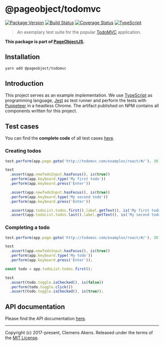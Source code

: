 # @pageobject/todomvc

[![Package Version][badge-npm-image]][badge-npm-link]
[![Build Status][badge-travis-image]][badge-travis-link]
[![Coverage Status][badge-coveralls-image]][badge-coveralls-link]
[![TypeScript][badge-typescript-image]][badge-typescript-link]

> An exemplary test suite for the popular [TodoMVC][external-todomvc] application.

**This package is part of [PageObjectJS][internal-homepage].**

## Installation

```sh
yarn add @pageobject/todomvc
```

## Introduction

This project serves as an example implementation. We use [TypeScript][external-typescript] as programming language, [Jest][external-jest] as test runner and perform the tests with [Puppeteer][external-puppeteer] in a headless Chrome. The artifact published on NPM contains all components written for this project.

## Test cases

You can find the **complete code** of all test cases [here](https://github.com/clebert/pageobject/blob/master/@pageobject/todomvc/src/tests/).

### Creating todos

```js
test.perform(app.page.goto('http://todomvc.com/examples/react/#/'), 30);

test
  .assert(app.newTodoInput.hasFocus(), is(true))
  .perform(app.keyboard.type('My first todo'))
  .perform(app.keyboard.press('Enter'))

  .assert(app.newTodoInput.hasFocus(), is(true))
  .perform(app.keyboard.type('My second todo'))
  .perform(app.keyboard.press('Enter'))

  .assert(app.todoList.todos.first().label.getText(), is('My first todo'))
  .assert(app.todoList.todos.last().label.getText(), is('My second todo'));
```

### Completing a todo

```js
test.perform(app.page.goto('http://todomvc.com/examples/react/#/'), 30);

test
  .assert(app.newTodoInput.hasFocus(), is(true))
  .perform(app.keyboard.type('My todo'))
  .perform(app.keyboard.press('Enter'));

const todo = app.todoList.todos.first();

test
  .assert(todo.toggle.isChecked(), is(false))
  .perform(todo.toggle.click())
  .assert(todo.toggle.isChecked(), is(true));
```

## API documentation

Please find the API documentation [here][internal-api-todomvc].

---

Copyright (c) 2017-present, Clemens Akens. Released under the terms of the [MIT License][internal-license].

[badge-coveralls-image]: https://coveralls.io/repos/github/clebert/pageobject/badge.svg?branch=master
[badge-coveralls-link]: https://coveralls.io/github/clebert/pageobject?branch=master
[badge-npm-image]: https://img.shields.io/npm/v/@pageobject/todomvc.svg
[badge-npm-link]: https://yarnpkg.com/en/package/@pageobject/todomvc
[badge-travis-image]: https://travis-ci.org/clebert/pageobject.svg?branch=master
[badge-travis-link]: https://travis-ci.org/clebert/pageobject
[badge-typescript-image]: https://img.shields.io/badge/TypeScript-ready-blue.svg
[badge-typescript-link]: https://www.typescriptlang.org/
[external-jest]: https://facebook.github.io/jest/
[external-puppeteer]: https://github.com/GoogleChrome/puppeteer
[external-todomvc]: http://todomvc.com/
[external-typescript]: https://www.typescriptlang.org/
[internal-api-todomvc]: https://pageobject.js.org/api/todomvc/
[internal-homepage]: https://pageobject.js.org/
[internal-license]: https://github.com/clebert/pageobject/blob/master/LICENSE

